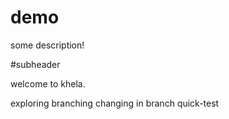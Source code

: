 # demo

some description!

#subheader 

welcome to khela.

exploring branching
changing in branch quick-test



